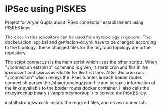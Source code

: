 # IPSec using PISKES

Project for Aryan Gupta about IPSec connection establishment
using PISKES keys

The code in this repository can be used for any topology in general.
The docker/scion_app.bzl and gen/scion-dc.yml have to be changed according to the topology. These changed files for the tiny.topo topology are in the repository.

The script connect.sh is the main script which uses the other scripts.
When "./connect.sh establish" command is given, it starts cron and fills in the ipsec.conf and ipsec.secrets file for the first time.
After this cron runs "./connect.sh" which rekeys the IPsec tunnels in each border router.
connect.sh parses the /share/topology.json file and scrapes information of the links available to the border router docker container. It also calls the drkeymockup binary ("/app/drkeymockup")
to derivee the PISKES key.

install-strongswan.sh installs the required files, and drives connect.sh. 
